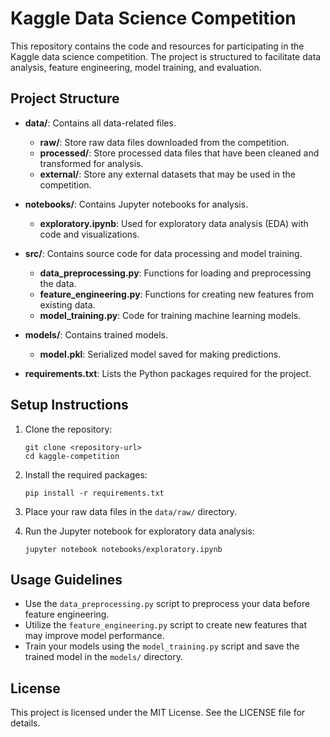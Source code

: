 # Kaggle Data Science Competition

This repository contains the code and resources for participating in the Kaggle data science competition. The project is structured to facilitate data analysis, feature engineering, model training, and evaluation.

## Project Structure

- **data/**: Contains all data-related files.
  - **raw/**: Store raw data files downloaded from the competition.
  - **processed/**: Store processed data files that have been cleaned and transformed for analysis.
  - **external/**: Store any external datasets that may be used in the competition.

- **notebooks/**: Contains Jupyter notebooks for analysis.
  - **exploratory.ipynb**: Used for exploratory data analysis (EDA) with code and visualizations.

- **src/**: Contains source code for data processing and model training.
  - **data_preprocessing.py**: Functions for loading and preprocessing the data.
  - **feature_engineering.py**: Functions for creating new features from existing data.
  - **model_training.py**: Code for training machine learning models.

- **models/**: Contains trained models.
  - **model.pkl**: Serialized model saved for making predictions.

- **requirements.txt**: Lists the Python packages required for the project.

## Setup Instructions

1. Clone the repository:
   ```
   git clone <repository-url>
   cd kaggle-competition
   ```

2. Install the required packages:
   ```
   pip install -r requirements.txt
   ```

3. Place your raw data files in the `data/raw/` directory.

4. Run the Jupyter notebook for exploratory data analysis:
   ```
   jupyter notebook notebooks/exploratory.ipynb
   ```

## Usage Guidelines

- Use the `data_preprocessing.py` script to preprocess your data before feature engineering.
- Utilize the `feature_engineering.py` script to create new features that may improve model performance.
- Train your models using the `model_training.py` script and save the trained model in the `models/` directory.

## License

This project is licensed under the MIT License. See the LICENSE file for details.